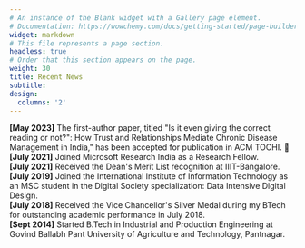 ```yaml
---
# An instance of the Blank widget with a Gallery page element.
# Documentation: https://wowchemy.com/docs/getting-started/page-builder/
widget: markdown
# This file represents a page section.
headless: true
# Order that this section appears on the page.
weight: 30
title: Recent News
subtitle:
design:
  columns: '2'
---
```

**[May 2023]** The first-author paper, titled "Is it even giving the correct reading or not?": How Trust and Relationships Mediate Chronic Disease Management in India," has been accepted for publication in ACM TOCHI. 🎉 \
**[July 2021]** Joined Microsoft Research India as a Research Fellow. \
**[July 2021]** Received the Dean's Merit List recognition at IIIT-Bangalore. \
**[July 2019]** Joined the International Institute of Information Technology as an MSC student in the Digital Society specialization: Data Intensive Digital Design. \
**[July 2018]** Received the Vice Chancellor's Silver Medal during my BTech for outstanding academic performance in July 2018. \
**[Sept 2014]** Started B.Tech in Industrial and Production Engineering at Govind Ballabh Pant University of Agriculture and Technology, Pantnagar.
